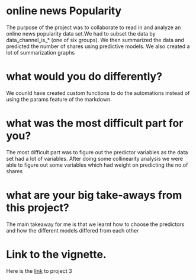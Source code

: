 # online news Popularity
The purpose of the project was to collaborate to  read in and analyze an online news popularity data set.We had to subset the data by data_channel_is_* (one of six groups). We then summarized the data and  predicted the number of shares using predictive models. We also created a lot of summarization graphs
# what would you do differently?
We counld have created custom functions to do the automations instead of using the params feature of the markdown.
# what was the most difficult part for you?
The most difficult part was to figure out the predictor variables as the data set had a lot of variables. After doing some collinearity analysis we were able to figure out some variables which had weight on predicting the no.of shares
# what are your big take-aways from this project?
The main takeaway for me is that we learnt how to choose the predictors and how the different models differed from each other
# Link to the vignette.
Here is the [link](https://lrperki2.github.io/Project3/) to project 3
